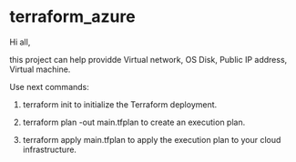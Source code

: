 # terraform_azure

Hi all,

this project can help providde Virtual network, OS Disk, Public IP address, Virtual machine.

Use next commands:

1. terraform init
   to initialize the Terraform deployment.

2. terraform plan -out main.tfplan
    to create an execution plan.

3. terraform apply main.tfplan
to apply the execution plan to your cloud infrastructure.
